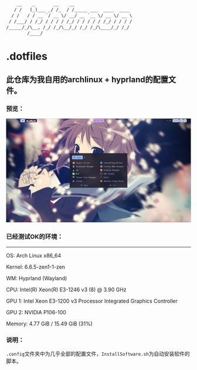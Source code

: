```

    __    _       __    __
   / /   (_)___ _/ /_  / /_____ ___  ____  ____
  / /   / / __ `/ __ \/ __/ __ `__ \/ __ \/ __ \
 / /___/ / /_/ / / / / /_/ / / / / / /_/ / / / /
/_____/_/\__, /_/ /_/\__/_/ /_/ /_/\____/_/ /_/
        /____/

```


# .dotfiles

## 此仓库为我自用的archlinux + hyprland的配置文件。

### 预览：

![预览图](https://github.com/lightmon233/.dotfiles/blob/main/preview.png)

### 已经测试OK的环境：
---------------
OS: Arch Linux x86_64

Kernel: 6.6.5-zen1-1-zen

WM: Hyprland (Wayland)

CPU: Intel(R) Xeon(R) E3-1246 v3 (8) @ 3.90 GHz

GPU 1: Intel Xeon E3-1200 v3 Processor Integrated Graphics Controller

GPU 2: NVIDIA P106-100

Memory: 4.77 GiB / 15.49 GiB (31%)

### 说明：

`.config`文件夹中为几乎全部的配置文件，`InstallSoftware.sh`为自动安装软件的脚本。
